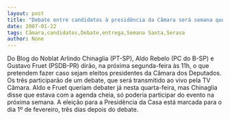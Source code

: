 ```yaml
---
layout: post
title: "Debate entre candidatos à presidência da Câmara será semana que vem"
date: 2007-01-22
tags: Câmara,candidatos,Debate,entrega,Semana Santa,Serasa
author: None
---
```

Do Blog do Noblat
Arlindo Chinaglia (PT-SP), Aldo Rebelo (PC do B-SP) e Gustavo Fruet (PSDB-PR) dirão, na próxima segunda-feira às 11h, o que pretendem fazer caso sejam eleitos presidentes da Câmara dos Deputados.
Os três participarão de um debate, que será transmitido ao vivo pela TV Câmara. Aldo e Fruet queriam debater já nesta quarta-feira, mas Chinaglia disse que estava com a agenda cheia, só poderia participar do evento na próxima semana.
A eleição para a Presidência da Casa está marcada para o dia 1º de fevereiro, três dias depois do debate. 